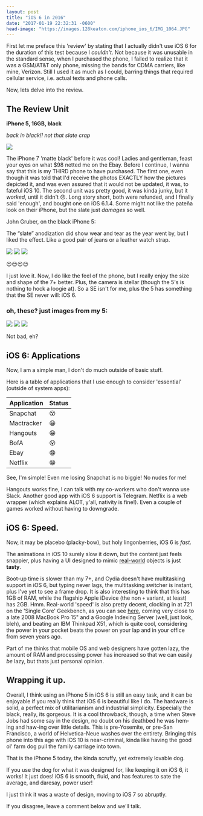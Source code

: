 ```yaml
---
layout: post
title: "iOS 6 in 2016"
date: "2017-01-19 22:32:31 -0600"
head-image: "https://images.128keaton.com/iphone_ios_6/IMG_1064.JPG"
---
```

First let me preface this 'review' by stating that I actually didn't use iOS 6 for the duration of this test because I *couldn't*. Not because it was unusable in the standard sense, when I purchased the phone, I failed to realize that it was a GSM/AT&T only phone, missing the bands for CDMA carriers, like mine, Verizon. Still I used it as much as I could, barring things that required cellular service, i.e. actual texts and phone calls.

Now, lets delve into the review.

## The Review Unit

**iPhone 5, 16GB, black**

*back in black!! not that slate crap*

![](https://images.128keaton.com/iphone_ios_6/IMG_1068.JPG#stylized)

The iPhone 7 'matte black' before it was cool! Ladies and gentleman, feast your eyes on what $98 netted me on the Ebay. Before I continue, I wanna say that this is my THIRD phone to have purchased. The first one, even though it was told that I'd receive the photos EXACTLY how the pictures depicted it, and was even assured that it would not be updated, it was, to fateful iOS 10. The second unit was pretty good, it was kinda junky, but it *worked*, until it didn't 😞. Long story short, both were refunded, and I finally said 'enough', and bought one on iOS 6.1.4. Some might not like the pateña look on their iPhone, but the slate just *damages* so well.

John Gruber, on the black iPhone 5:

<div class="notice--quote">
The “slate” anodization did show wear and tear as the year went by, but I liked the effect. Like a good pair of jeans or a leather watch strap.
</div>

![](https://images.128keaton.com/iphone_ios_6/IMG_1069.JPG#stylized-small)
![](https://images.128keaton.com/iphone_ios_6/IMG_1070.JPG#stylized-small)
![](https://images.128keaton.com/iphone_ios_6/IMG_1071.JPG#stylized-small)

😍😍😍😍

I just love it. Now, I do like the feel of the phone, but I really enjoy the size and shape of the 7+ better. Plus, the camera is stellar (though the 5's is nothing to hock a loogie at). So  a SE isn't for me, plus the 5 has something that the SE never will: iOS 6.

### oh, these? just images from my 5:

![](https://images.128keaton.com/iphone_ios_6/IMG_0013.JPG#stylized-small)
![](https://images.128keaton.com/iphone_ios_6/IMG_0014.JPG#stylized-small)
![](https://images.128keaton.com/iphone_ios_6/IMG_0015.JPG#stylized-small)

Not bad, eh?

## iOS 6: Applications

Now, I am a simple man, I don't do much outside of basic stuff.

Here is a table of applications that I use enough to consider 'essential' (outside of system apps):

| Application | Status |
|-------------|--------|
| Snapchat    | 😵     |
| Mactracker  | 😁     |
| Hangouts    | 😁     |
| BofA        | 😵     |
| Ebay        | 😁     |
| Netflix     | 😁     |

See, I'm simple! Even me losing Snapchat is no biggie! No nudes for me!

Hangouts works fine, I can talk with my co-workers who don't wanna use Slack. Another good app with iOS 6 support is Telegram. Netflix is a web wrapper (which explains ALOT, y'all, nativity is fine!). Even a couple of games worked without having to downgrade.

## iOS 6: Speed.

Now, it may be placebo (placky-bow), but holy lingonberries, iOS 6 is *fast*.

The animations in iOS 10 surely slow it down, but the content just feels snappier, plus having a UI designed to mimic [real-world](https://dribbble.com/shots/995953-Bus-Schedule-App) objects is just **tasty**.

Boot-up time is slower than my 7+, and Cydia doesn't have multitasking support in iOS 6, but typing never lags, the multitasking switcher is instant, plus I've yet to see a frame drop. It is also interesting to think that this has 1GB of RAM, while the flagship Apple iDevice (the non `+` variant, at least) has 2GB. Hmm. Real-world 'speed' is also pretty decent, clocking in at 721 on the 'Single Core' Geekbench, as you can see [here](http://browser.primatelabs.com/geekbench3/8221245), coming very close to a late 2008 MacBook Pro 15" and a Google Indexing Server (well, just look, bleh), and beating an IBM Thinkpad X51, which is quite cool, considering the power in your pocket beats the power on your lap and in your office from seven years ago.

Part of me thinks that mobile OS and web designers have gotten lazy, the amount of RAM and processing power has increased so that we can easily *be* lazy, but thats just personal opinion.

## Wrapping it up.

Overall, I think using an iPhone 5 in iOS 6 is still an easy task, and it can be enjoyable if you really think that iOS 6 is beautiful like I do. The hardware is solid, a perfect mix of utilitarianism and industrial simplicity. Especially the black, really, its gorgeous. It is a cool throwback, though, a time when Steve Jobs had some say in the design, no doubt on his deathbed he was hem-ing and haw-ing over little details. This is pre-Yosemite, or pre-San Francisco, a world of Helvetica-Neue washes over the entirety. Bringing this phone into this age with iOS 10 is near-criminal, kinda like having the good ol' farm dog pull the family carriage into town.

That is the iPhone 5 today, the kinda scruffy, yet extremely lovable dog.

If you use the dog for what it was designed for, like keeping it on iOS 6, it works! It just does!  iOS 6 is smooth, fluid, and has features to sate the average, and daresay, power user!

I just think it was a waste of design, moving to iOS 7 so abruptly.

If you disagree, leave a comment below and we'll talk.
